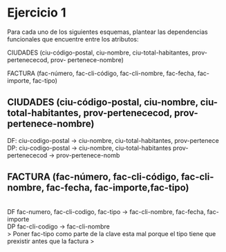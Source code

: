 # Ejercicio 1
Para cada uno de los siguientes esquemas, plantear las dependencias funcionales
que encuentre entre los atributos: <br>

CIUDADES (ciu-código-postal, ciu-nombre, ciu-total-habitantes, prov-
pertenececod, prov- pertenece-nombre) <br>

FACTURA (fac-número, fac-cli-código, fac-cli-nombre, fac-fecha, fac-importe,
fac-tipo) <br>

## CIUDADES (ciu-código-postal, ciu-nombre, ciu-total-habitantes, prov-pertenececod, prov- pertenece-nombre)

DF: 
ciu-codigo-postal → ciu-nombre, ciu-total-habitantes, prov-pertenece
<br>
DP: 
ciu-codigo-postal → ciu-nombre, ciu-total-habitantes 
prov-pertenececod → prov-pertenece-nomb
<br>

## FACTURA (fac-número, fac-cli-código, fac-cli-nombre, fac-fecha, fac-importe,fac-tipo)
<br>
DF
fac-numero, fac-cli-codigo, fac-tipo → fac-cli-nombre, fac-fecha, fac-importe
<br>
DP
fac-cli-codigo → fac-cli-nombre
<br>
> Poner fac-tipo como parte de la clave esta mal porque el tipo tiene que prexistir antes que la factura
>
